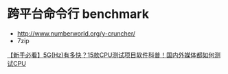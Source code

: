 # 跨平台命令行 benchmark

- http://www.numberworld.org/y-cruncher/
- 7zip

[【新手必看】5G(Hz)有多快？15款CPU测试项目软件科普！国内外媒体都如何测试CPU](https://www.bilibili.com/video/BV1vGGhzfEyg)

